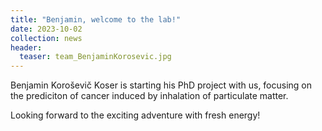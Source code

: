 ```yaml
---
title: "Benjamin, welcome to the lab!"
date: 2023-10-02
collection: news
header:
  teaser: team_BenjaminKorosevic.jpg
---
```


Benjamin Koroševič Koser is starting his PhD project with us, focusing on the prediciton of cancer induced by inhalation of particulate matter. 

Looking forward to the exciting adventure with fresh energy!  

